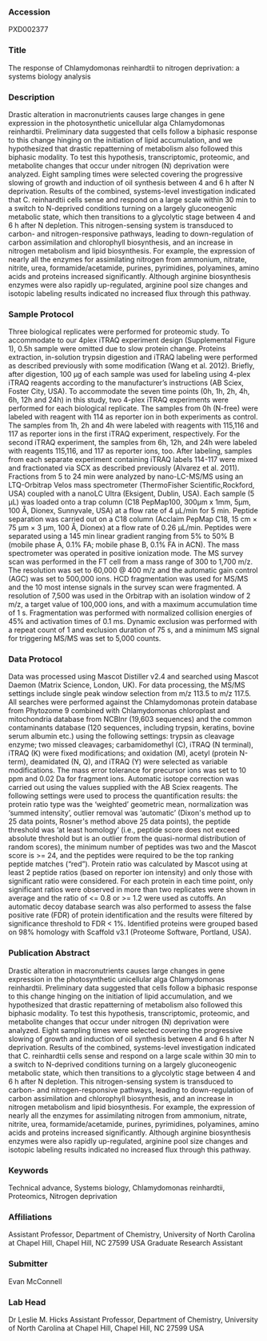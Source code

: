 ### Accession
PXD002377

### Title
The response of Chlamydomonas reinhardtii to nitrogen deprivation: a systems biology analysis

### Description
Drastic alteration in macronutrients causes large changes in gene expression in the photosynthetic unicellular alga Chlamydomonas reinhardtii. Preliminary data suggested that cells follow a biphasic response to this change hinging on the initiation of lipid accumulation, and we hypothesized that drastic repatterning of metabolism also followed this biphasic modality. To test this hypothesis, transcriptomic, proteomic, and metabolite changes that occur under nitrogen (N) deprivation were analyzed. Eight sampling times were selected covering the progressive slowing of growth and induction of oil synthesis between 4 and 6 h after N deprivation. Results of the combined, systems-level investigation indicated that C. reinhardtii cells sense and respond on a large scale within 30 min to a switch to N-deprived conditions turning on a largely gluconeogenic metabolic state, which then transitions to a glycolytic stage between 4 and 6 h after N depletion. This nitrogen-sensing system is transduced to carbon- and nitrogen-responsive pathways, leading to down-regulation of carbon assimilation and chlorophyll biosynthesis, and an increase in nitrogen metabolism and lipid biosynthesis. For example, the expression of nearly all the enzymes for assimilating nitrogen from ammonium, nitrate, nitrite, urea, formamide/acetamide, purines, pyrimidines, polyamines, amino acids and proteins increased significantly. Although arginine biosynthesis enzymes were also rapidly up-regulated, arginine pool size changes and isotopic labeling results indicated no increased flux through this pathway.

### Sample Protocol
Three biological replicates were performed for proteomic study. To accommodate to our 4plex iTRAQ experiment design (Supplemental Figure 1), 0.5h sample were omitted due to slow protein change. Proteins extraction, in-solution trypsin digestion and iTRAQ labeling were performed as described previously with some modification (Wang et al. 2012). Briefly, after digestion, 100 µg of each sample was used for labeling using 4-plex iTRAQ reagents according to the manufacturer’s instructions (AB Sciex, Foster City, USA). To accommodate the seven time points (0h, 1h, 2h, 4h, 6h, 12h and 24h) in this study, two 4-plex iTRAQ experiments were performed for each biological replicate. The samples from 0h (N-free) were labeled with reagent with 114 as reporter ion in both experiments as control. The samples from 1h, 2h and 4h were labeled with reagents with 115,116 and 117 as reporter ions in the first iTRAQ experiment, respectively. For the second iTRAQ experiment, the samples from 6h, 12h, and 24h were labeled with reagents 115,116, and 117 as reporter ions, too. After labeling, samples from each separate experiment containing iTRAQ labels 114-117 were mixed and fractionated via SCX as described previously (Alvarez et al. 2011). Fractions from 5 to 24 min were analyzed by nano-LC-MS/MS using an LTQ-Orbitrap Velos mass spectrometer (ThermoFisher Scientific,Rockford, USA) coupled with a nanoLC Ultra (Eksigent, Dublin, USA). Each sample (5 µL) was loaded onto a trap column (C18 PepMap100, 300µm x 1mm, 5µm, 100 Å, Dionex, Sunnyvale, USA) at a flow rate of 4 µL/min for 5 min. Peptide separation was carried out on a C18 column (Acclaim PepMap C18, 15 cm × 75 μm × 3 μm, 100 Å, Dionex) at a flow rate of 0.26 µL/min. Peptides were separated using a 145 min linear gradient ranging from 5% to 50% B (mobile phase A, 0.1% FA; mobile phase B, 0.1% FA in ACN). The mass spectrometer was operated in positive ionization mode. The MS survey scan was performed in the FT cell from a mass range of 300 to 1,700 m/z. The resolution was set to 60,000 @ 400 m/z and the automatic gain control (AGC) was set to 500,000 ions. HCD fragmentation was used for MS/MS and the 10 most intense signals in the survey scan were fragmented. A resolution of 7,500 was used in the Orbitrap with an isolation window of 2 m/z, a target value of 100,000 ions, and with a maximum accumulation time of 1 s. Fragmentation was performed with normalized collision energies of 45% and activation times of 0.1 ms.  Dynamic exclusion was performed with a repeat count of 1 and exclusion duration of 75 s, and a minimum MS signal for triggering MS/MS was set to 5,000 counts.

### Data Protocol
Data was processed using Mascot Distiller v2.4 and searched using Mascot Daemon (Matrix Science, London, UK). For data processing, the MS/MS settings include single peak window selection from m/z 113.5 to m/z 117.5. All searches were performed against the Chlamydomonas protein database from Phytozome 9 combined with Chlamydomonas chloroplast and mitochondria database from NCBInr (19,603 sequences) and the common contaminants database (120 sequences, including trypsin, keratins, bovine serum albumin etc.) using the following settings: trypsin as cleavage enzyme; two missed cleavages; carbamidomethyl (C), iTRAQ (N terminal), iTRAQ (K) were fixed modifications; and oxidation (M), acetyl (protein N-term), deamidated (N, Q), and iTRAQ (Y) were selected as variable modifications. The mass error tolerance for precursor ions was set to 10 ppm and 0.02 Da for fragment ions. Automatic isotope correction was carried out using the values supplied with the AB Sciex reagents. The following settings were used to process the quantification results: the protein ratio type was the ‘weighted’ geometric mean,  normalization was ‘summed intensity’, outlier removal was ‘automatic’ (Dixon's method up to 25 data points, Rosner's method above 25 data points), the peptide threshold was ‘at least homology’ (i.e., peptide score does not exceed absolute threshold but is an outlier from the quasi-normal distribution of random scores), the minimum number of peptides was two and the Mascot score is >= 24, and the peptides were required to be the top ranking peptide matches (“red”). Protein ratio was calculated by Mascot using at least 2 peptide ratios (based on reporter ion intensity) and only those with significant ratio were considered. For each protein in each time point, only significant ratios were observed in more than two replicates were shown in average and the ratio of <= 0.8 or >= 1.2 were used as cutoffs. An automatic decoy database search was also performed to assess the false positive rate (FDR) of protein identification and the results were filtered by significance threshold to FDR < 1%. Identified proteins were grouped based on 98% homology with Scaffold v3.1 (Proteome Software, Portland, USA).

### Publication Abstract
Drastic alteration in macronutrients causes large changes in gene expression in the photosynthetic unicellular alga Chlamydomonas reinhardtii. Preliminary data suggested that cells follow a biphasic response to this change hinging on the initiation of lipid accumulation, and we hypothesized that drastic repatterning of metabolism also followed this biphasic modality. To test this hypothesis, transcriptomic, proteomic, and metabolite changes that occur under nitrogen (N) deprivation were analyzed. Eight sampling times were selected covering the progressive slowing of growth and induction of oil synthesis between 4 and 6 h after N deprivation. Results of the combined, systems-level investigation indicated that C. reinhardtii cells sense and respond on a large scale within 30 min to a switch to N-deprived conditions turning on a largely gluconeogenic metabolic state, which then transitions to a glycolytic stage between 4 and 6 h after N depletion. This nitrogen-sensing system is transduced to carbon- and nitrogen-responsive pathways, leading to down-regulation of carbon assimilation and chlorophyll biosynthesis, and an increase in nitrogen metabolism and lipid biosynthesis. For example, the expression of nearly all the enzymes for assimilating nitrogen from ammonium, nitrate, nitrite, urea, formamide/acetamide, purines, pyrimidines, polyamines, amino acids and proteins increased significantly. Although arginine biosynthesis enzymes were also rapidly up-regulated, arginine pool size changes and isotopic labeling results indicated no increased flux through this pathway.

### Keywords
Technical advance, Systems biology, Chlamydomonas reinhardtii, Proteomics, Nitrogen deprivation

### Affiliations
Assistant Professor, Department of Chemistry, University of North Carolina at Chapel Hill, Chapel Hill, NC 27599 USA
Graduate Research Assistant

### Submitter
Evan McConnell

### Lab Head
Dr Leslie M. Hicks
Assistant Professor, Department of Chemistry, University of North Carolina at Chapel Hill, Chapel Hill, NC 27599 USA


